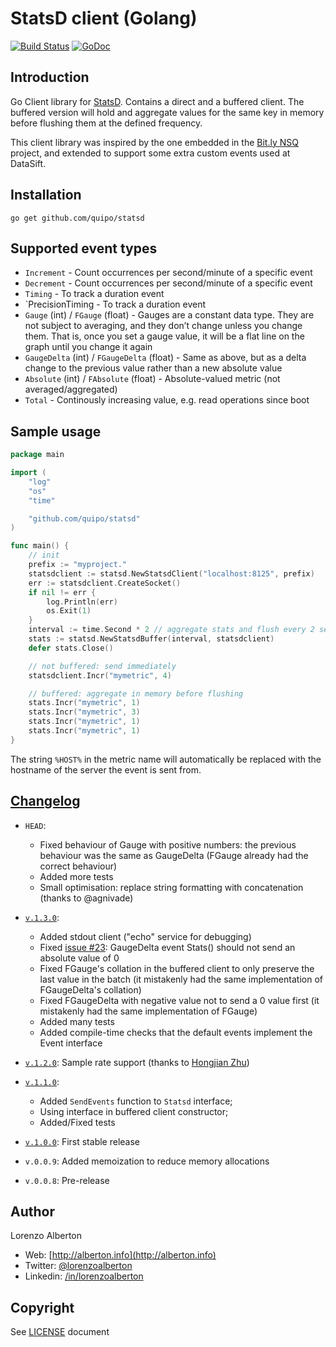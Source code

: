 # StatsD client (Golang)

[![Build Status](https://travis-ci.org/quipo/statsd.png?branch=master)](https://travis-ci.org/quipo/statsd) 
[![GoDoc](https://godoc.org/github.com/quipo/statsd?status.png)](http://godoc.org/github.com/quipo/statsd)

## Introduction

Go Client library for [StatsD](https://github.com/etsy/statsd/). Contains a direct and a buffered client.
The buffered version will hold and aggregate values for the same key in memory before flushing them at the defined frequency.

This client library was inspired by the one embedded in the [Bit.ly NSQ](https://github.com/bitly/nsq/blob/master/util/statsd_client.go) project, and extended to support some extra custom events used at DataSift.

## Installation

    go get github.com/quipo/statsd

## Supported event types

* `Increment` - Count occurrences per second/minute of a specific event
* `Decrement` - Count occurrences per second/minute of a specific event
* `Timing` - To track a duration event
* `PrecisionTiming - To track a duration event
* `Gauge` (int) / `FGauge` (float) - Gauges are a constant data type. They are not subject to averaging, and they don’t change unless you change them. That is, once you set a gauge value, it will be a flat line on the graph until you change it again
* `GaugeDelta` (int) / `FGaugeDelta` (float) - Same as above, but as a delta change to the previous value rather than a new absolute value
* `Absolute` (int) / `FAbsolute` (float) - Absolute-valued metric (not averaged/aggregated)
* `Total` - Continously increasing value, e.g. read operations since boot


## Sample usage

```go
package main

import (
	"log"
	"os"
	"time"

	"github.com/quipo/statsd"
)

func main() {
	// init
	prefix := "myproject."
	statsdclient := statsd.NewStatsdClient("localhost:8125", prefix)
	err := statsdclient.CreateSocket()
	if nil != err {
		log.Println(err)
		os.Exit(1)
	}
	interval := time.Second * 2 // aggregate stats and flush every 2 seconds
	stats := statsd.NewStatsdBuffer(interval, statsdclient)
	defer stats.Close()

	// not buffered: send immediately
	statsdclient.Incr("mymetric", 4)

	// buffered: aggregate in memory before flushing
	stats.Incr("mymetric", 1)
	stats.Incr("mymetric", 3)
	stats.Incr("mymetric", 1)
	stats.Incr("mymetric", 1)
}
```

The string `%HOST%` in the metric name will automatically be replaced with the hostname of the server the event is sent from.


## [Changelog](https://github.com/quipo/statsd/releases)

* `HEAD`:

	* Fixed behaviour of Gauge with positive numbers: the previous behaviour was the same as GaugeDelta
	  (FGauge already had the correct behaviour)
    * Added more tests
    * Small optimisation: replace string formatting with concatenation (thanks to @agnivade)

* [`v.1.3.0`](https://github.com/quipo/statsd/releases/tag/v.1.3.0):

    * Added stdout client ("echo" service for debugging)
    * Fixed [issue #23](https://github.com/quipo/statsd/issues/23): GaugeDelta event Stats() should not send an absolute value of 0
    * Fixed FGauge's collation in the buffered client to only preserve the last value in the batch (it mistakenly had the same implementation of FGaugeDelta's collation)
    * Fixed FGaugeDelta with negative value not to send a 0 value first (it mistakenly had the same implementation of FGauge)
    * Added many tests
    * Added compile-time checks that the default events implement the Event interface

* [`v.1.2.0`](https://github.com/quipo/statsd/releases/tag/1.2.0): Sample rate support (thanks to [Hongjian Zhu](https://github.com/hongjianzhu))
*  [`v.1.1.0`](https://github.com/quipo/statsd/releases/tag/1.1.0):

    * Added `SendEvents` function to `Statsd` interface;
    * Using interface in buffered client constructor;
    * Added/Fixed tests

* [`v.1.0.0`](https://github.com/quipo/statsd/releases/tag/1.0.0): First stable release
* `v.0.0.9`: Added memoization to reduce memory allocations
* `v.0.0.8`: Pre-release

## Author

Lorenzo Alberton

* Web: [http://alberton.info](http://alberton.info)
* Twitter: [@lorenzoalberton](https://twitter.com/lorenzoalberton)
* Linkedin: [/in/lorenzoalberton](https://www.linkedin.com/in/lorenzoalberton)


## Copyright

See [LICENSE](LICENSE) document
